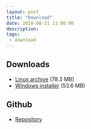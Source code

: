 ```yaml
---
layout: post
title: "Download"
date: 2018-08-21 11:00:00
description: 
tags: 
 - download
---
```


## Downloads

* [Linux archive](https://github.com/adrienmalin/TETRIS2000/releases/download/V0.3.1_fbs/TETRIS2000.tar.gz) (78.3 MB)
* [Windows installer](https://github.com/adrienmalin/TETRIS2000/releases/download/V0.3.1_fbs/TETRIS2000Setup.exe) (53.6 MB)

## Github

* [Repository](https://github.com/adrienmalin/TETRIS2000/)
